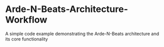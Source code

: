 # Arde-N-Beats-Architecture-Workflow
A simple code example demonstrating the Arde-N-Beats architecture and its core functionality
